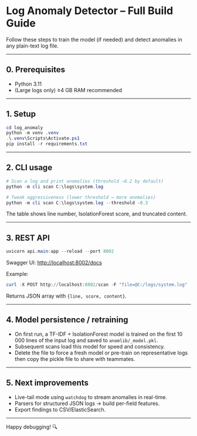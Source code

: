 # Log Anomaly Detector – Full Build Guide

Follow these steps to train the model (if needed) and detect anomalies in any plain-text log file.

---

## 0. Prerequisites

* Python 3.11
* (Large logs only) ≥4 GB RAM recommended

---

## 1. Setup

```powershell
cd log_anomaly
python -m venv .venv
.\.venv\Scripts\Activate.ps1
pip install -r requirements.txt
```

---

## 2. CLI usage

```powershell
# Scan a log and print anomalies (threshold −0.2 by default)
python -m cli scan C:\logs\system.log

# Tweak aggressiveness (lower threshold → more anomalies)
python -m cli scan C:\logs\system.log --threshold -0.3
```

The table shows line number, IsolationForest score, and truncated content.

---

## 3. REST API

```powershell
uvicorn api.main:app --reload --port 8002
```

Swagger UI: <http://localhost:8002/docs>

Example:
```powershell
curl -X POST http://localhost:8002/scan -F "file=@C:/logs/system.log"
```

Returns JSON array with `{line, score, content}`.

---

## 4. Model persistence / retraining

* On first run, a TF-IDF + IsolationForest model is trained on the first 10 000 lines of the input log and saved to `anomlib/_model.pkl`.
* Subsequent scans load this model for speed and consistency.
* Delete the file to force a fresh model or pre-train on representative logs then copy the pickle file to share with teammates.

---

## 5. Next improvements

* Live-tail mode using `watchdog` to stream anomalies in real-time.
* Parsers for structured JSON logs → build per-field features.
* Export findings to CSV/ElasticSearch.

---

Happy debugging! 🔍
